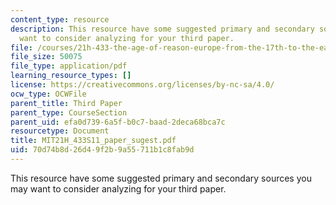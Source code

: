 ```yaml
---
content_type: resource
description: This resource have some suggested primary and secondary sources you may
  want to consider analyzing for your third paper.
file: /courses/21h-433-the-age-of-reason-europe-from-the-17th-to-the-early-19th-centuries-spring-2011/70d74b8d26d49f2b9a55711b1c8fab9d_MIT21H_433S11_paper_sugest.pdf
file_size: 50075
file_type: application/pdf
learning_resource_types: []
license: https://creativecommons.org/licenses/by-nc-sa/4.0/
ocw_type: OCWFile
parent_title: Third Paper
parent_type: CourseSection
parent_uid: efa0d739-6a5f-b0c7-baad-2deca68bca7c
resourcetype: Document
title: MIT21H_433S11_paper_sugest.pdf
uid: 70d74b8d-26d4-9f2b-9a55-711b1c8fab9d
---
```

This resource have some suggested primary and secondary sources you may want to consider analyzing for your third paper.